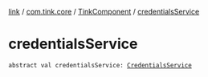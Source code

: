 [link](../../index.md) / [com.tink.core](../index.md) / [TinkComponent](index.md) / [credentialsService](./credentials-service.md)

# credentialsService

`abstract val credentialsService: `[`CredentialsService`](../../com.tink.service.credentials/-credentials-service/index.md)